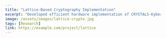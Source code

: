 ```yaml
---
title: "Lattice-Based Cryptography Implementation"
excerpt: "Developed efficient hardware implementation of CRYSTALS-Kyber post-quantum key encapsulation mechanism."
image: /assets/images/lattice-crypto.jpg
tags: [Research]
link: https://example.com/project/lattice
---
```

